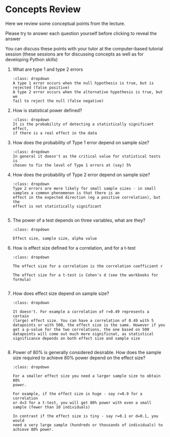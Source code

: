 # Concepts Review

Here we review some conceptual points from the lecture.

Please try to answer each question yourself before clicking to reveal
the answer

You can discuss these points with your tutor at the computer-based
tutorial session (these sessions are for discussing concepts as well
as for developing Python skills)


<ol>
<li>What are type 1 and type 2 errors



```{admonition} Click to reveal answer
:class: dropdown
A type 1 error occurs when the null hypothesis is true, but is
rejected (false positive)
A type 2 error occurs when the alternative hypothesis is true, but we
fail to reject the null (false negative)
```



<li>How is statistical power defined?

```{admonition} Click to reveal answer
:class: dropdown
It is the probability of detecting a statistically significant effect,
if there is a real effect in the data 
```

<li>How does the probability of Type 1 error depend on sample size?

```{admonition} Click to reveal answer
:class: dropdown
In general it doesn't as the critical value for statistical tests is
chosen to fix the level of Type 1 errors at (say) 5%

```


<li>How does the probability of Type 2 error depend on sample size?

```{admonition} Click to reveal answer
:class: dropdown
Type 2 errors are more likely for small sample sizes - in small
samples a common phenomenon is that there is an
effect in the expected direction (eg a positive correlation), but the
effect is not statistically significant


```


<li> The power of a test depends on three variables, what are they?

```{admonition} Click to reveal answer
:class: dropdown

Effect size, sample size, alpha value
```

<li> How is effect size defined for a correlation, and for a t-test

```{admonition} Click to reveal answer
:class: dropdown

The effect size for a correlation is the correlation coefficient r

The effect size for a t-test is Cohen's d (see the workbooks for formula)


```


<li> How does effect size depend on sample size?

```{admonition} Click to reveal answer
:class: dropdown

It doesn't. For example a correlation of r=0.49 represents a certain
(large) effect size. You can have a correlation of 0.49 with 5
datapoints or with 500, the effect size is the same. However if you
get a p-value for the two correlations, the one based on 500
datapoints will come out much more significnat, as statistical
significance depends on both effect size and sample size


```


<li> Power of 80% is generally considered desirable. How does the sample
size required to achieve 80% power depend on the effect size?

```{admonition} Click to reveal answer
:class: dropdown

For a smaller effect size you need a larger sample size to obtain 80%
power.

For example, if the effect size is huge - say r=0.9 for a correlation
or d=3 for a t-test, you will get 80% power with even a small sample (fewer than 10 individuals)

In contrast if the effect size is tiny - say r=0.1 or d=0.1, you would
need a very large sample (hundreds or thousands of individuals) to achieve 80% power.


```

